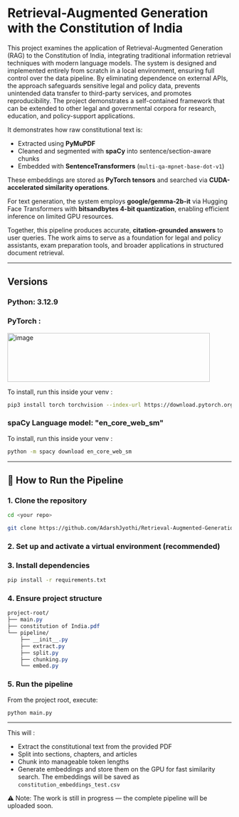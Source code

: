 
# Retrieval-Augmented Generation with the Constitution of India

This project examines the application of Retrieval-Augmented Generation (RAG) to the Constitution of India, integrating traditional information retrieval techniques with modern language models. The system is designed and implemented entirely from scratch in a local environment, ensuring full control over the data pipeline. By eliminating dependence on external APIs, the approach safeguards sensitive legal and policy data, prevents unintended data transfer to third-party services, and promotes reproducibility. The project demonstrates a self-contained framework that can be extended to other legal and governmental corpora for research, education, and policy-support applications.

It demonstrates how raw constitutional text is:  
- Extracted using **PyMuPDF**  
- Cleaned and segmented with **spaCy** into sentence/section-aware chunks  
- Embedded with **SentenceTransformers** (`multi-qa-mpnet-base-dot-v1`)  

These embeddings are stored as **PyTorch tensors** and searched via **CUDA-accelerated similarity operations**.  

For text generation, the system employs **google/gemma-2b-it** via Hugging Face Transformers with **bitsandbytes 4-bit quantization**, enabling efficient inference on limited GPU resources.  

Together, this pipeline produces accurate, **citation-grounded answers** to user queries. The work aims to serve as a foundation for legal and policy assistants, exam preparation tools, and broader applications in structured document retrieval.  

---

## Versions 

### Python: 3.12.9

### PyTorch : 

<img width="455" height="110" alt="image" src="https://github.com/user-attachments/assets/057a83ec-9f7c-465f-834a-4feb066becdd" />


To install, run this inside your venv : 
```bash 
pip3 install torch torchvision --index-url https://download.pytorch.org/whl/cu129
```

### spaCy Language model: "en_core_web_sm" 

To install, run this inside your venv : 
```bash 
python -m spacy download en_core_web_sm
```

---

## 🚀 How to Run the Pipeline

### 1. Clone the repository
```bash
cd <your repo>
```
```bash
git clone https://github.com/AdarshJyothi/Retrieval-Augmented-Generation-with-Constitution-of-India.git
```


### 2. Set up and activate a virtual environment (recommended)

### 3. Install dependencies
```bash
pip install -r requirements.txt

```

### 4. Ensure project structure
```css
project-root/
├── main.py
├── constitution of India.pdf
└── pipeline/
    ├── __init__.py
    ├── extract.py
    ├── split.py
    ├── chunking.py
    └── embed.py

```

### 5. Run the pipeline

From the project root, execute:
```bash 
python main.py
```

---
    
This will :

* Extract the constitutional text from the provided PDF
* Split into sections, chapters, and articles
* Chunk into manageable token lengths
* Generate embeddings and store them on the GPU for fast similarity search. The embeddings will be saved as `constitution_embeddings_test.csv`


⚠️ Note: The work is still in progress — the complete pipeline will be uploaded soon.
